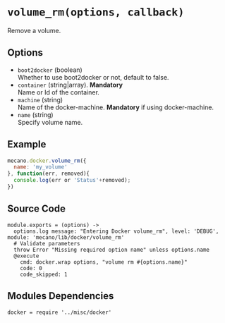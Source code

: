 
# `volume_rm(options, callback)`

Remove a volume. 

## Options

*   `boot2docker` (boolean)   
    Whether to use boot2docker or not, default to false.   
*   `container` (string|array). __Mandatory__   
    Name or Id of the container.   
*   `machine` (string)   
    Name of the docker-machine. __Mandatory__ if using docker-machine.   
*   `name` (string)   
    Specify volume name.   

## Example

```javascript
mecano.docker.volume_rm({
  name: 'my_volume'
}, function(err, removed){
  console.log(err or 'Status'+removed);
})
```

## Source Code

    module.exports = (options) ->
      options.log message: "Entering Docker volume_rm", level: 'DEBUG', module: 'mecano/lib/docker/volume_rm'
      # Validate parameters
      throw Error "Missing required option name" unless options.name
      @execute
        cmd: docker.wrap options, "volume rm #{options.name}"
        code: 0
        code_skipped: 1

## Modules Dependencies

    docker = require '../misc/docker'
